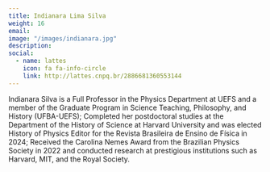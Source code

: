 ```yaml
---
title: Indianara Lima Silva
weight: 16
email: 
image: "/images/indianara.jpg"
description: 
social:
  - name: lattes
    icon: fa fa-info-circle
    link: http://lattes.cnpq.br/2886681360553144
---
```


Indianara Silva is a Full Professor in the Physics Department at UEFS and a member of the Graduate Program in Science Teaching, Philosophy, and History (UFBA-UEFS); Completed her postdoctoral studies at the Department of the History of Science at Harvard University and was elected History of Physics Editor for the Revista Brasileira de Ensino de Física in 2024; Received the Carolina Nemes Award from the Brazilian Physics Society in 2022 and conducted research at prestigious institutions such as Harvard, MIT, and the Royal Society. 
